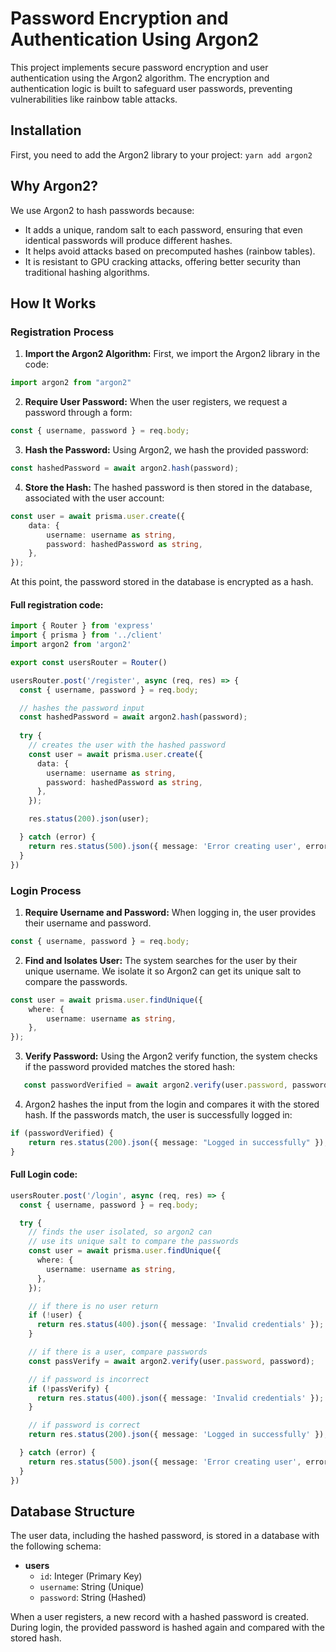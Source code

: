 # Password Encryption and Authentication Using Argon2 
This project implements secure password encryption and user authentication using the Argon2 algorithm. The encryption and authentication logic is built to safeguard user passwords, preventing vulnerabilities like rainbow table attacks. 
## Installation
First, you need to add the Argon2 library to your project:  ```yarn add argon2```

## Why Argon2?

We use Argon2 to hash passwords because:

- It adds a unique, random salt to each password, ensuring that even identical passwords will produce different hashes.
- It helps avoid attacks based on precomputed hashes (rainbow tables).
- It is resistant to GPU cracking attacks, offering better security than traditional hashing algorithms.

## How It Works

### Registration Process

1. **Import the Argon2 Algorithm:** First, we import the Argon2 library in the code:
```javascript
import argon2 from "argon2"
```
2. **Require User Password:** When the user registers, we request a password through a form:
   
```javascript
const { username, password } = req.body;
```

   
3. **Hash the Password:** Using Argon2, we hash the provided password:
```javascript
const hashedPassword = await argon2.hash(password);
```

4. **Store the Hash:** The hashed password is then stored in the database, associated with the user account:
```typescript
const user = await prisma.user.create({
	data: {
		username: username as string,
		password: hashedPassword as string,
	},
});
```

At this point, the password stored in the database is encrypted as a hash.

#### Full registration code:
```typescript
import { Router } from 'express'
import { prisma } from '../client'
import argon2 from 'argon2'

export const usersRouter = Router()

usersRouter.post('/register', async (req, res) => {
  const { username, password } = req.body;

  // hashes the password input
  const hashedPassword = await argon2.hash(password);
  
  try {
	// creates the user with the hashed password
    const user = await prisma.user.create({
      data: {
        username: username as string,
        password: hashedPassword as string,
      },
    });

    res.status(200).json(user);

  } catch (error) {
    return res.status(500).json({ message: 'Error creating user', error });
  }
})
```


### Login Process

1. **Require Username and Password:** When logging in, the user provides their username and password.
```javascript
const { username, password } = req.body;
```

2. **Find and Isolates User:** The system searches for the user by their unique username. We isolate it so Argon2 can get its unique salt to compare the passwords.
```typescript
const user = await prisma.user.findUnique({
	where: {
		username: username as string,
	},
});
```

3. **Verify Password:** Using the Argon2 verify function, the system checks if the password provided matches the stored hash:
```typescript
   const passwordVerified = await argon2.verify(user.password, password)
```

4. Argon2 hashes the input from the login and compares it with the stored hash. If the passwords match, the user is successfully logged in:
```typescript
if (passwordVerified) {
	return res.status(200).json({ message: "Logged in successfully" });
}
```

#### Full Login code:
```typescript
usersRouter.post('/login', async (req, res) => {
  const { username, password } = req.body;

  try {
	// finds the user isolated, so argon2 can
	// use its unique salt to compare the passwords
    const user = await prisma.user.findUnique({
      where: {
        username: username as string,
      },
    });

	// if there is no user return
    if (!user) {
      return res.status(400).json({ message: 'Invalid credentials' });
    }

	// if there is a user, compare passwords
    const passVerify = await argon2.verify(user.password, password);

	// if password is incorrect
    if (!passVerify) {
      return res.status(400).json({ message: 'Invalid credentials' });
    }

	// if password is correct
    return res.status(200).json({ message: 'Logged in successfully' });

  } catch (error) {
    return res.status(500).json({ message: 'Error creating user', error });
  }
})
```

## Database Structure

The user data, including the hashed password, is stored in a database with the following schema:

- **users**
    - `id`: Integer (Primary Key)
    - `username`: String (Unique)
    - `password`: String (Hashed)

When a user registers, a new record with a hashed password is created. During login, the provided password is hashed again and compared with the stored hash.
